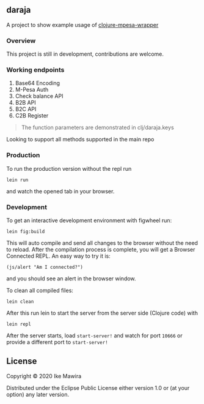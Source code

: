 ## daraja

A project to show example usage of [clojure-mpesa-wrapper](https://github.com/MawiraIke/clojure-mpesa-wrapper)


### Overview
This project is still in development, contributions are welcome.

### Working endpoints 
1. Base64 Encoding
2. M-Pesa Auth
3. Check balance API
4. B2B API
5. B2C API
6. C2B Register

> The function parameters are demonstrated in clj/daraja.keys

Looking to support all methods supported in the main repo

### Production
To run the production version without the repl run
    
    lein run
    
and watch the opened tab in your browser.

### Development

To get an interactive development environment with figwheel run:

    lein fig:build

This will auto compile and send all changes to the browser without the
need to reload. After the compilation process is complete, you will
get a Browser Connected REPL. An easy way to try it is:

    (js/alert "Am I connected?")

and you should see an alert in the browser window.

To clean all compiled files:

	lein clean

After this run lein to start the server from the server side (Clojure code) with

    lein repl
    
After the server starts, load ```start-server!``` and watch for port ```10666``` or provide 
a different port to ```start-server!```
## License

Copyright © 2020 Ike Mawira

Distributed under the Eclipse Public License either version 1.0 or (at your option) any later version.
